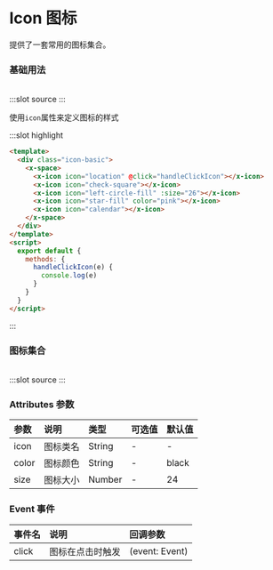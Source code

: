 # Icon 图标

提供了一套常用的图标集合。

### 基础用法

<br />

<demo-block>
:::slot source
<icon-basic></icon-basic>
:::

使用`icon`属性来定义图标的样式

:::slot highlight

```html
<template>
  <div class="icon-basic">
    <x-space>
      <x-icon icon="location" @click="handleClickIcon"></x-icon>
      <x-icon icon="check-square"></x-icon>
      <x-icon icon="left-circle-fill" :size="26"></x-icon>
      <x-icon icon="star-fill" color="pink"></x-icon>
      <x-icon icon="calendar"></x-icon>
    </x-space>
  </div>
</template>
<script>
  export default {
    methods: {
      handleClickIcon(e) {
        console.log(e)
      }
    }
  }
</script>
```

:::
</demo-block>

### 图标集合

<br />

<demo-block>
:::slot source
<icon-collection></icon-collection>
:::

</demo-block>

### Attributes 参数

| 参数  | 说明     | 类型   | 可选值 | 默认值 |
| :---- | :------- | :----- | :----- | :----- |
| icon  | 图标类名 | String | -      | -      |
| color | 图标颜色 | String | -      | black  |
| size  | 图标大小 | Number | -      | 24     |

### Event 事件

| 事件名 | 说明             | 回调参数       |
| :----- | :--------------- | :------------- |
| click  | 图标在点击时触发 | (event: Event) |
